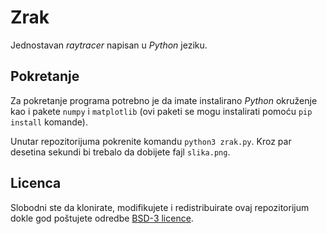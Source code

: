 # Zrak

Jednostavan *raytracer* napisan u *Python* jeziku.

## Pokretanje

Za pokretanje programa potrebno je da imate instalirano *Python* okruženje kao i pakete `numpy` i `matplotlib` (ovi paketi se mogu instalirati pomoću `pip install` komande).

Unutar repozitorijuma pokrenite komandu `python3 zrak.py`. Kroz par desetina sekundi bi trebalo da dobijete fajl `slika.png`.

## Licenca

Slobodni ste da klonirate, modifikujete i redistribuirate ovaj repozitorijum dokle god poštujete odredbe [BSD-3 licence](LICENSE).
